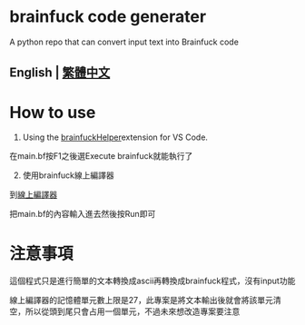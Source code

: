 # brainfuck code generater
A python repo that can convert input text into Brainfuck code

## English | [繁體中文](readme.md) 

# How to use
1. Using the [brainfuckHelper](https://marketplace.visualstudio.com/items?itemName=ComputerElite.brainfuckhelper)extension for VS Code.

在main.bf按F1之後選Execute brainfuck就能執行了

2. 使用brainfuck線上編譯器

到[線上編譯器](https://ashupk.github.io/Brainfuck/brainfuck-visualizer-master/index.html#)

把main.bf的內容輸入進去然後按Run即可

# 注意事項
這個程式只是進行簡單的文本轉換成ascii再轉換成brainfuck程式，沒有input功能

線上編譯器的記憶體單元數上限是27，此專案是將文本輸出後就會將該單元清空，所以從頭到尾只會占用一個單元，不過未來想改造專案要注意
